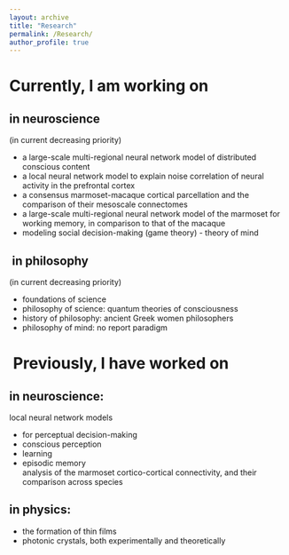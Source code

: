 ```yaml
---
layout: archive
title: "Research"
permalink: /Research/
author_profile: true
---
```



Currently, I am working on
====
 

in neuroscience
----
(in current decreasing priority)  
- a large-scale multi-regional neural network model of distributed conscious content  
- a local neural network model to explain noise correlation of neural activity in the prefrontal cortex
- a consensus marmoset-macaque cortical parcellation and the comparison of their mesoscale connectomes  
- a large-scale multi-regional neural network model of the marmoset for working   memory, in comparison to that of the macaque  
- modeling social decision-making (game theory) - theory of mind  

​
in philosophy
----
(in current decreasing priority)  
- foundations of science  
- philosophy of science: quantum theories of consciousness  
- history of philosophy: ancient Greek women philosophers  
- philosophy of mind: no report paradigm  

​
Previously, I have worked on
===


**in neuroscience:**
----
local neural network models
-  for perceptual decision-making
-  conscious perception
-  learning
-  episodic memory  
analysis of the marmoset cortico-cortical connectivity, and their comparison across species  


**in physics:**
----
- the formation of thin films  
- photonic crystals, both experimentally and theoretically  
